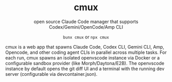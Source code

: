 <h1 align="center">cmux</h1>
<p align="center">open source Claude Code manager that supports Codex/Gemini/OpenCode/Amp CLI</p>

<p align="center"><code>bunx cmux</code> or <code>npx cmux</code></p>

cmux is a web app that spawns Claude Code, Codex CLI, Gemini CLI, Amp, Opencode, and other coding agent CLIs in parallel across multiple tasks. For each run, cmux spawns an isolated openvscode instance via Docker or a configurable sandbox provider (like Morph/Daytona/E2B). The openvscode instance by default opens the git diff UI and a terminal with the running dev server (configurable via devcontainer.json).
